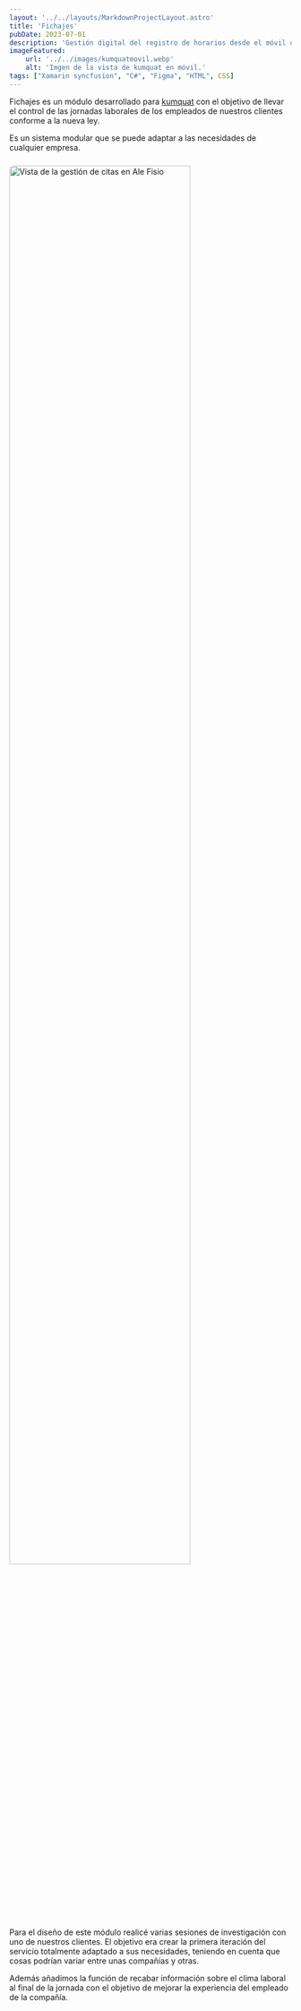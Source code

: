 ```yaml
---
layout: '../../layouts/MarkdownProjectLayout.astro'
title: 'Fichajes'
pubDate: 2023-07-01
description: 'Gestión digital del registro de horarios desde el móvil de cada empleado. Módulo diseñado para el ecosistema kumquat.'
imageFeatured:
    url: '../../images/kumquatmovil.webp'
    alt: 'Imgen de la vista de kumquat en móvil.'
tags: ["Xamarin syncfusion", "C#", "Figma", "HTML", CSS]
---
```

Fichajes es un módulo desarrollado para <a href="/projects/kumquat" target="_blank">kumquat</a> con el objetivo de llevar el control de las jornadas laborales de los empleados de nuestros clientes conforme a la nueva ley.

Es un sistema modular que se puede adaptar a las necesidades de cualquier empresa.

<div class="flex justify-center items-center">
            <img src="/images/FigmaFichajes.webp" width="80%" alt="Vista de la gestión de citas en Ale Fisio" class="imgmd">
</div>  

Para el diseño de este módulo realicé varias sesiones de investigación con uno de nuestros clientes. El objetivo era crear la primera iteración del servicio totalmente adaptado a sus necesidades, teniendo en cuenta que cosas podrían variar entre unas compañías y otras.

Además añadimos la función de recabar información sobre el clima laboral al final de la jornada con el objetivo de mejorar la experiencia del empleado de la compañía.


<style>
    .imgmd{
        border-radius: 0.5rem;
        margin-top: 2%;
        margin-bottom: 2%;
    }
</style>